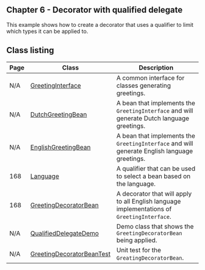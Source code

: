 ## Chapter 6 - Decorator with qualified delegate

This example shows how to create a decorator that uses a qualifier to limit which types it can be applied to.

## Class listing

| Page | Class                                                                                                                        | Description                                                                                  |
|------|------------------------------------------------------------------------------------------------------------------------------|----------------------------------------------------------------------------------------------|
| N/A  | [GreetingInterface](src/main/java/org/omnifaces/procdi/decorators/greeting/qualified/GreetingInterface.java)                 | A common interface for classes generating greetings.                                         |
| N/A  | [DutchGreetingBean](src/main/java/org/omnifaces/procdi/decorators/greeting/qualified/DutchGreetingBean.java)                 | A bean that implements the `GreetingInterface` and will generate Dutch language greetings.   |
| N/A  | [EnglishGreetingBean](src/main/java/org/omnifaces/procdi/decorators/greeting/qualified/EnglishGreetingBean.java)             | A bean that implements the `GreetingInterface` and will generate English language greetings. |
| 168  | [Language](src/main/java/org/omnifaces/procdi/decorators/greeting/qualified/Language.java)                                   | A qualifier that can be used to select a bean based on the language.                         |
| 168  | [GreetingDecoratorBean](src/main/java/org/omnifaces/procdi/decorators/greeting/qualified/GreetingDecoratorBean.java)         | A decorator that will apply to all English language implementations of `GreetingInterface`.  |
| N/A  | [QualifiedDelegateDemo](src/main/java/org/omnifaces/procdi/decorators/greeting/qualified/QualifiedDelegateDemo.java)         | Demo class that shows the `GreetingDecoratorBean` being applied.                             |
| N/A  | [GreetingDecoratorBeanTest](src/test/java/org/omnifaces/procdi/decorators/greeting/qualified/GreetingDecoratorBeanTest.java) | Unit test for the `GreatingDecoratorBean`.                                                   |
